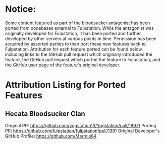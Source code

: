# Notice:

Some content featured as part of the bloodsucker antagonist has been ported
from codebases external to Fulpstation. While the antagonist was originally
developed for Fulpstation, it has been ported and further developed by other
servers at various points in time. Permission has been acquired by assorted
parties to then port these new features back to Fulpstation. Attribution
for each feature ported can be found below, including links to the GitHub pull
request which originally introduced the feature, the GitHub pull request which
ported the feature to Fulpstation, and the GitHub user page of the feature's
original developer.


# Attribution Listing for Ported Features

## Hecata Bloodsucker Clan

Original PR: https://github.com/yogstation13/Yogstation/pull/18971
Porting PR: https://github.com/fulpstation/fulpstation/pull/1391
Original Developer's GitHub Profile: https://github.com/Marmio64
